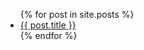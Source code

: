 <main id="home_content" class="content">
    <!-- Left -->
    <div id="left">
    </div>
    <!-- Middle -->
    <div id="middle" >
        <ul>
            {% for post in site.posts %}
                <li>
                    <a href="{{ post.url }}">{{ post.title }}</a>
                </li>
            {% endfor %}
        </ul>
    </div>
    <!--Right -->
    <div id="right">
    </div>
</main>